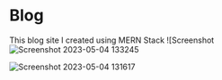 # Blog
This blog site I created using MERN Stack
![Screenshot ![Screenshot 2023-05-04 133245](https://user-images.githubusercontent.com/91420609/236145340-37e62def-e15f-40b8-a8f4-77e278fc8ece.png)

![Screenshot 2023-05-04 131617](https://user-images.githubusercontent.com/91420609/236145609-69bd55bb-c1d5-40b3-a080-6c760aeea1bf.png)
